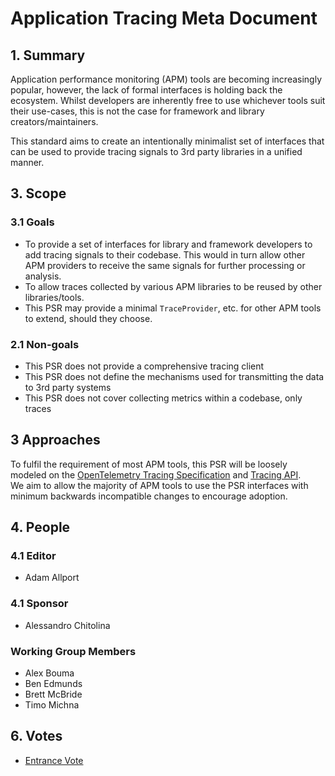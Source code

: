 # Application Tracing Meta Document

## 1. Summary

Application performance monitoring (APM) tools are becoming increasingly popular, however, the lack of formal interfaces is holding back the ecosystem.
Whilst developers are inherently free to use whichever tools suit their use-cases, this is not the case for framework and library creators/maintainers.

This standard aims to create an intentionally minimalist set of interfaces that can be used to provide tracing signals to 3rd party libraries in a unified manner.

## 3. Scope

### 3.1 Goals

* To provide a set of interfaces for library and framework developers to add tracing signals to their codebase.
  This would in turn allow other APM providers to receive the same signals for further processing or analysis.
* To allow traces collected by various APM libraries to be reused by other libraries/tools.
* This PSR may provide a minimal `TraceProvider`, etc. for other APM tools to extend, should they choose.

### 2.1 Non-goals

* This PSR does not provide a comprehensive tracing client
* This PSR does not define the mechanisms used for transmitting the data to 3rd party systems
* This PSR does not cover collecting metrics within a codebase, only traces

## 3 Approaches

To fulfil the requirement of most APM tools, this PSR will be loosely modeled on the [OpenTelemetry Tracing Specification][OTelTrace] and [Tracing API][OtelTraceApi].\
We aim to allow the majority of APM tools to use the PSR interfaces with minimum backwards incompatible changes to encourage adoption.

[OtelTrace]: https://github.com/open-telemetry/opentelemetry-specification/blob/main/specification/overview.md#tracing-signal
[OtelTraceApi]: https://github.com/open-telemetry/opentelemetry-specification/blob/main/specification/trace/api.md

## 4. People

### 4.1 Editor
* Adam Allport

### 4.1 Sponsor
* Alessandro Chitolina

### Working Group Members
* Alex Bouma
* Ben Edmunds
* Brett McBride
* Timo Michna

## 6. Votes

* [Entrance Vote](TBD)
